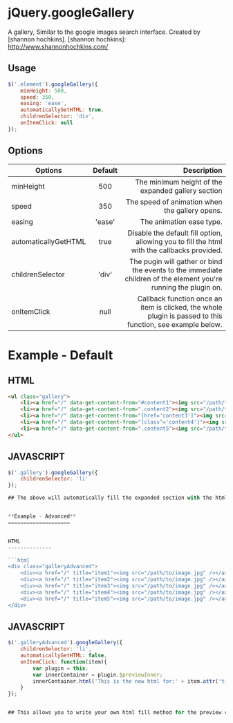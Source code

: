jQuery.googleGallery
====================

A gallery, Similar to the google images search interface. Created by [shannon hochkins].
[shannon hochkins]: http://www.shannonhochkins.com/


Usage
--------------

```javascript
$('.element').googleGallery({
    minHeight: 500,
    speed: 350,
    easing: 'ease',
    automaticallyGetHTML: true,
    childrenSelector: 'div',
    onItemClick: null
});
```


Options
--------------


| Options                   | Default                             | Description  |
| --------------------------|:-----------------------------------:| ------------:|
| minHeight                 | 500                                 | The minimum height of the expanded gallery section |
| speed                     | 350                                 | The speed of animation when the gallery opens. |
| easing                    | 'ease'                              | The animation ease type. |
| automaticallyGetHTML      | true                                | Disable the default fill option, allowing you to fill the html with the callbacks provided. |
| childrenSelector          | 'div'                               | The pugin will gather or bind the events to the immediate children of the element you're running the plugin on. |
| onItemClick               | null                                | Callback function once an item is clicked, the whole plugin is passed to this function, see example below.



**Example - Default**
====================

HTML
--------------

```html
<ul class="gallery">
    <li><a href="/" data-get-content-from="#content1"><img src="/path/to/image.jpg" /></a></li>
    <li><a href="/" data-get-content-from=".content2"><img src="/path/to/image.jpg" /></a></li>
    <li><a href="/" data-get-content-from="[href='content3']"><img src="/path/to/image.jpg" /></a></li>
    <li><a href="/" data-get-content-from="[class^='content4']"><img src="/path/to/image.jpg" /></a></li>
    <li><a href="/" data-get-content-from=".content5"><img src="/path/to/image.jpg" /></a></li>
</ul>
```

JAVASCRIPT
--------------

```javascript
$('.gallery').googleGallery({
    childrenSelector: 'li'    
});

## The above will automatically fill the expanded section with the html from the selectors provided in the *data-get-content-from* html attribute.


**Example - Advanced**
====================


HTML
--------------

```html
<div class="galleryAdvanced">
    <div><a href="/" title="item1"><img src="/path/to/image.jpg" /></a></div>
    <div><a href="/" title="item2"><img src="/path/to/image.jpg" /></a></div>
    <div><a href="/" title="item3"><img src="/path/to/image.jpg" /></a></div>
    <div><a href="/" title="item4"><img src="/path/to/image.jpg" /></a></div>
    <div><a href="/" title="item5"><img src="/path/to/image.jpg" /></a></div>
</div>
```

JAVASCRIPT
--------------

```javascript
$('.galleryAdvanced').googleGallery({
    childrenSelector: 'li',
    automaticallyGetHTML: false,
    onItemClick: function(item){
        var plugin = this;
        var innerContainer = plugin.$previewInner;
        innerContainer.html('This is the new html for:' + item.attr('title') + '. This items index is: ' + plugin.self.current);
    }
});


## This allows you to write your own html fill method for the preview container.




